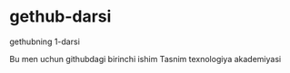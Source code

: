 # gethub-darsi
gethubning 1-darsi

Bu men uchun githubdagi birinchi ishim
Tasnim texnologiya akademiyasi
